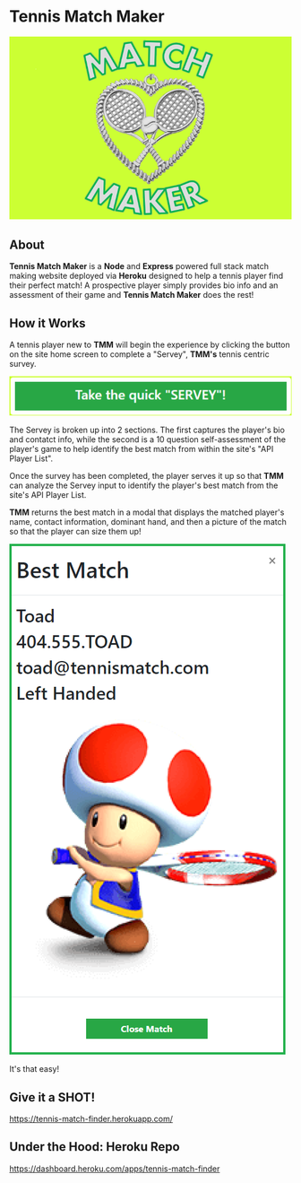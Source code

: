 # Tennis Match Maker

![](app/public/images/logo.png)

## About

**Tennis Match Maker** is a **Node** and **Express** powered full stack match making website deployed via **Heroku** designed to help a tennis player find their perfect match!  A prospective player simply provides bio info and an assessment of their game and **Tennis Match Maker** does the rest!

## How it Works
 
A tennis player new to **TMM** will begin the experience by clicking the button on the site home screen to complete a "Servey", **TMM's** tennis centric survey. 

![](app/public/images/survey.png)

The Servey is broken up into 2 sections.  The first captures the player's bio and contatct info, while the second is a 10 question self-assessment of the player's game to help identify the best match from within the site's "API Player List". 

Once the survey has been completed, the player serves it up so that **TMM** can analyze the Servey input to identify the player's best match from the site's API Player List.

**TMM** returns the best match in a modal that displays the matched player's name, contact information, dominant hand, and then a picture of the match so that the player can size them up!

![](app/public/images/matchmodal.png)

It's that easy!

## Give it a SHOT!

https://tennis-match-finder.herokuapp.com/

## Under the Hood: Heroku Repo

https://dashboard.heroku.com/apps/tennis-match-finder


